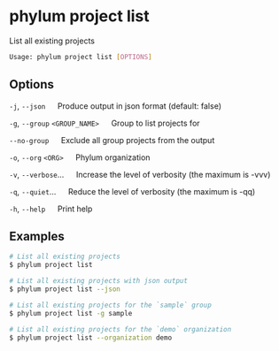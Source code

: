 # phylum project list

List all existing projects

```sh
Usage: phylum project list [OPTIONS]
```

## Options

`-j`, `--json`
&emsp; Produce output in json format (default: false)

`-g`, `--group` `<GROUP_NAME>`
&emsp; Group to list projects for

`--no-group`
&emsp; Exclude all group projects from the output

`-o`, `--org` `<ORG>`
&emsp; Phylum organization

`-v`, `--verbose`...
&emsp; Increase the level of verbosity (the maximum is -vvv)

`-q`, `--quiet`...
&emsp; Reduce the level of verbosity (the maximum is -qq)

`-h`, `--help`
&emsp; Print help

## Examples

```sh
# List all existing projects
$ phylum project list

# List all existing projects with json output
$ phylum project list --json

# List all existing projects for the `sample` group
$ phylum project list -g sample

# List all existing projects for the `demo` organization
$ phylum project list --organization demo
```
